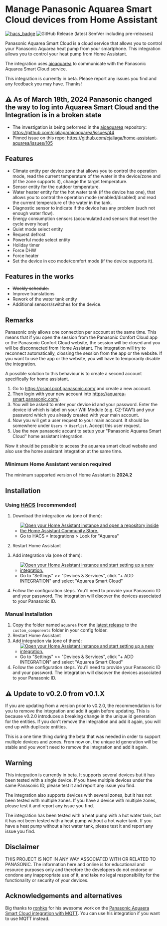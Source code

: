 # Manage Panasonic Aquarea Smart Cloud devices from Home Assistant

[![hacs_badge](https://img.shields.io/badge/HACS-Default-41BDF5.svg)](https://github.com/hacs/integration)
![GitHub Release (latest SemVer including pre-releases)](https://img.shields.io/github/v/release/cjaliaga/home-assistant-aquarea?include_prereleases)

Panasonic Aquarea Smart Cloud is a cloud service that allows you to control your Panasonic Aquarea heat pump from your smartphone. This integration allows you to control your heat pump from Home Assistant.

The integration uses [aioaquarea](https://github.com/cjaliaga/aioaquarea) to communicate with the Panasonic Aquarea Smart Cloud service.

This integration is currently in beta. Please report any issues you find and any feedback you may have. Thanks!

## ⚠️ As of March 18th, 2024 Panasonic changed the way to log into Aquarea Smart Cloud and the Integration is in a broken state
* The investigation is being peformed in the [aioaquarea](https://github.com/cjaliaga/aioaquarea) repository: https://github.com/cjaliaga/aioaquarea/issues/44
* Pinned issue on this repo: https://github.com/cjaliaga/home-assistant-aquarea/issues/105

## Features
* Climate entity per device zone that allows you to control the operation mode, read the current temperature of the water in the device/zone and (if the zone supports it), change the target temperature.
* Sensor entity for the outdoor temperature.
* Water heater entity for the hot water tank (if the device has one), that allows you to control the operation mode (enabled/disabled) and read the current temperature of the water in the tank.
* Diagnostic sensor to indicate if the device has any problem (such not enough water flow).
* Energy consumption sensors (accumulated and sensors that reset the cycle every hour)
* Quiet mode select entity
* Request defrost
* Powerful mode select entity
* Holiday timer
* Force DHW
* Force heater
* Set the device in eco mode/comfort mode (if the device supports it).

## Features in the works
* ~~Weekly schedule.~~
* Improve translations
* Rework of the water tank entity
* Additional sensors/switches for the device.

## Remarks
Panasonic only allows one connection per account at the same time. This means that if you open the session from the Panasonic Confort Cloud app or the Panasonic Confort Cloud website, the session will be closed and you will be disconnected from Home Assistant. The integration will try to reconnect automatically, clossing the session from the app or the website. If you want to use the app or the website, you will have to temporarily disable the integration.

A possible solution to this behaviour is to create a second account specifically for home assistant.
1. Go to https://csapl.pcpf.panasonic.com/ and create a new account.
2. Then login with your new account into https://aquarea-smart.panasonic.com/.
3. You will be asked to enter your device id and your password. Enter the device id which is label on your Wifi Module (e.g. CZ-TAW1) and your password which you already created with your main account.
4. Now you will get a user request to your main account. It should be somewhere under `Users` -> `Userlist`. Accept this user request.
5. Use the new panasonic acount to setup your "Panasonic Aquarea Smart Cloud" home assistant integration.  

Now it should be possible to access the aquarea smart cloud website and also use the home assistant integration at the same time.

### Minimum Home Assistant version required
The minimum supported version of Home Assistant is **2024.2**

## Installation

### Using [HACS](https://hacs.xyz/) (recommended)

1. Download the integration via (one of them):
   - [![Open your Home Assistant instance and open a repository inside the Home Assistant Community Store.](https://my.home-assistant.io/badges/hacs_repository.svg)](https://my.home-assistant.io/redirect/hacs_repository/?owner=cjaliaga&repository=home-assistant-aquarea&category=integration)
   - Go to HACS > Integrations > Look for "Aquarea" 

2. Restart Home Assistant
3. Add integration via (one of them):
   - [![Open your Home Assistant instance and start setting up a new integration.](https://my.home-assistant.io/badges/config_flow_start.svg)](https://my.home-assistant.io/redirect/config_flow_start/?domain=aquarea)
   - Go to "Settings" >> "Devices & Services", click "+ ADD INTEGRATION" and select "Aquarea Smart Cloud"
4. Follow the configuration steps. You'll need to provide your Panasonic ID and your password. The integration will discover the devices associated to your Panasonic ID. 

### Manual installation
1. Copy the folder named `aquarea` from the [latest release](https://github.com/cjaliaga/home-assistant-aquarea/releases/latest) to the `custom_components` folder in your config folder.
2. Restart Home Assistant
3. Add integration via (one of them):
   - [![Open your Home Assistant instance and start setting up a new integration.](https://my.home-assistant.io/badges/config_flow_start.svg)](https://my.home-assistant.io/redirect/config_flow_start/?domain=aquarea)
   - Go to "Settings" >> "Devices & Services", click "+ ADD INTEGRATION" and select "Aquarea Smart Cloud"
4. Follow the configuration steps. You'll need to provide your Panasonic ID and your password. The integration will discover the devices associated to your Panasonic ID.

## ⚠️ Update to v0.2.0 from v0.1.X
If you are updating from a version prior to v0.2.0, the recommendation is for you to remove the integration and add it again before updating. This is because v0.2.0 introduces a breaking change in the unique id generation for the entities. If you don't remove the integration and add it again, you will end up with duplicate entities.

This is a one time thing during the beta that was needed in order to support multiple devices and zones. From now on, the unique id generation will be stable and you won't need to remove the integration and add it again.

## Warning
This integration is currently in beta. It supports several devices but it has been tested with a single device. If you have multiple devices under the same Panasonic ID, please test it and report any issue you find.

The integration also supports devices with several zones, but it has not been tested with multiple zones. If you have a device with multiple zones, please test it and report any issue you find.

The integration has been tested with a heat pump with a hot water tank, but it has not been tested with a heat pump without a hot water tank. If you have a heat pump without a hot water tank, please test it and report any issue you find.

## Disclaimer

THIS PROJECT IS NOT IN ANY WAY ASSOCIATED WITH OR RELATED TO PANASONIC. The information here and online is for educational and resource purposes only and therefore the developers do not endorse or condone any inappropriate use of it, and take no legal responsibility for the functionality or security of your devices.

## Acknowledgements and alternatives

Big thanks to [ronhks](https://github.com/ronhks) for his awesome work on the [Panasonic Aquaera Smart Cloud integration with MQTT](https://github.com/ronhks/panasonic-aquarea-smart-cloud-mqtt). You can use his integration if you want to use MQTT instead.
